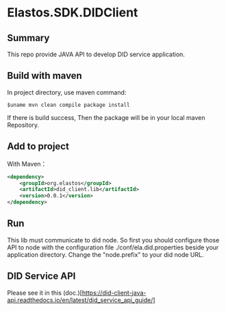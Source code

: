 Elastos.SDK.DIDClient
==============

## Summary

This repo provide JAVA API to develop DID service application.

## Build with maven

In project directory, use maven command:
```shell
$uname mvn clean compile package install
```
If there is build success, Then the package will be in your local maven Repository.

## Add to project

With Maven：
```xml
<dependency>
    <groupId>org.elastos</groupId>
    <artifactId>did_client.lib</artifactId>
    <version>0.0.1</version>
</dependency>
```

## Run

This lib must communicate to did node.
So first you should configure those API to node with the configuration file ./conf/ela.did.properties beside your application directory. Change the "node.prefix" to your did node URL.

## DID Service API

Please see it in this (doc.)[https://did-client-java-api.readthedocs.io/en/latest/did_service_api_guide/]

